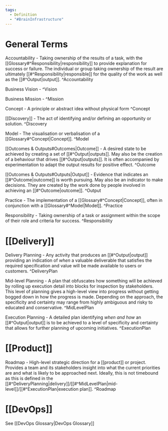 ```yaml
---
tags:
  - Definition
  - "#BrainInfrastructure"
---
```

# General Terms
Accountability - Taking ownership of the results of a task, with the [[Glossary#^Responsibility|responsibility]] to provide explanation for success or failure. The individual or group taking ownership of the result are ultimately [[#^Responsibility|responsible]] for the quality of the work as well as the [[#^Output|output]]. ^Accountability

Business Vision - ^Vision

Business Mission - ^Mission

Concept - A principle or abstract idea without physical form ^Concept

[[Discovery]] - The act of identifying and/or defining an opportunity or solution. ^Discovery

Model - The visualisation or verbalisation of a [[Glossary#^Concept|Concept]]. ^Model

[[Outcomes & Outputs#Outcomes|Outcome]] - A desired state to be achieved by creating a set of [[#^Output|outputs]]. May also be the creation of a behaviour that drives [[#^Output|outputs]]. It is often accompanied by experimentation to adapt the output results for positive effect. ^Outcome

[[Outcomes & Outputs#Outputs|Output]] - Evidence that indicates an [[#^Outcome|outcome]] is worth pursuing. May also be an indicator to make decisions. They are created by the work done by people involved in achieving an [[#^Outcome|outcome]]. ^Output

Practice - The implementation of a [[Glossary#^Concept|Concept]], often in conjunction with a [[Glossary#^Model|Model]]. ^Practice

Responsibility - Taking ownership of a task or assignment within the scope of their role and criteria for success. ^Responsibility
# [[Delivery]]
Delivery Planning - Any activity that produces an [[#^Output|output]] providing an indication of *when* a valuable deliverable that satisfies the required specification and value will be made available to users or customers. ^DeliveryPlan

Mid-level Planning - A plan that obfuscates how something will be achieved by rolling up execution detail into blocks for inspection by stakeholders. This level of planning gives a high-level view into progress without getting bogged down in how the progress is made. Depending on the approach, the specificity and certainty may range from highly ambiguous and risky to educated and conservative. ^MidLevelPlan

Execution Planning - A detailed plan identifying *when and how* an [[#^Output|output]] is to be achieved to a level of specificity and certainty that allows for further planning of upcoming initiatives. ^ExecutionPlan
# [[Product]]
Roadmap - High-level strategic direction for a [[product]] or project. Provides a team and its stakeholders insight into what the current priorities are and what is likely to be approached next. Ideally, this is not timebound as this is defined in the [[#^DeliveryPlanning|delivery]]/[[#^MidLevelPlan|mid-level]]/[[#^ExecutionPlan|execution plan]]. ^Roadmap
# [[DevOps]]
See [[DevOps Glossary|DevOps Glossary]]